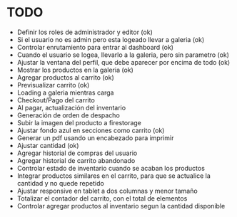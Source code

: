 # TODO

- Definir los roles de administrador y editor (ok)
- Si el usuario no es admin pero esta logeado llevar a galeria (ok)
- Controlar enrutamiento para entrar al dashboard (ok)
- Cuando el usuario se logea, llevarlo a la galeria, pero sin parametro (ok)
- Ajustar la ventana del perfil, que debe aparecer por encima de todo (ok)
- Mostrar los productos en la galeria (ok)
- Agregar productos al carrito (ok)
- Previsualizar carrito (ok)
- Loading a galeria mientras carga
- Checkout/Pago del carrito
- Al pagar, actualización del inventario  
- Generación de orden de despacho
- Subir la imagen del producto a firestorage
- Ajustar fondo azul en secciones como carrito (ok)
- Generar un pdf usando un encabezado para imprimir
- Ajustar cantidad (ok)
- Agregar historial de compras del usuario
- Agregar historial de carrito abandonado
- Controlar estado de inventario cuando se acaban los productos
- Integrar productos similares en el carrito, para que se actualice la cantidad y no quede repetido
- Ajustar responsive en tablet a dos columnas y menor tamaño
- Totalizar el contador del carrito, con el total de elementos
- Controlar agregar productos al inventario segun la cantidad disponible